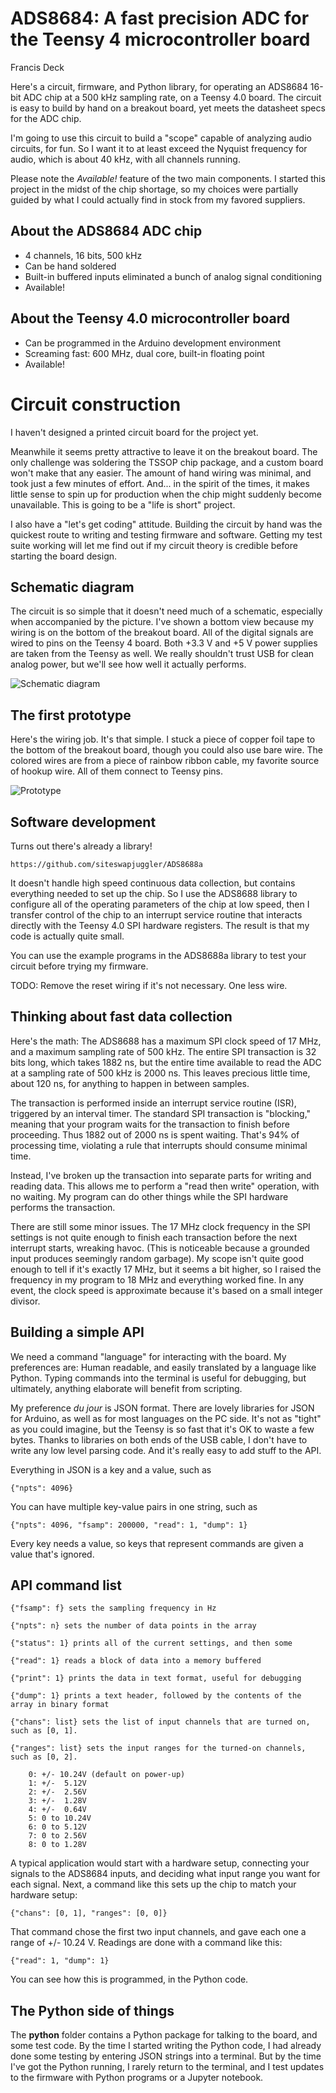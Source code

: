 # ADS8684: A fast precision ADC for the Teensy 4 microcontroller board

Francis Deck

Here's a circuit, firmware, and Python library, for operating an ADS8684 16-bit ADC chip at a 500 kHz sampling rate, on a Teensy 4.0 board. The circuit is easy to build by hand on a breakout board, yet meets the datasheet specs for the ADC chip.

I'm going to use this circuit to build a "scope" capable of analyzing audio circuits, for fun. So I want it to at least exceed the Nyquist frequency for audio, which is about 40 kHz, with all channels running. 

Please note the *Available!* feature of the two main components. I started this project in the midst of the chip shortage, so my choices were partially guided by what I could actually find in stock from my favored suppliers.

## About the ADS8684 ADC chip

* 4 channels, 16 bits, 500 kHz
* Can be hand soldered
* Built-in buffered inputs eliminated a bunch of analog signal conditioning
* Available!

## About the Teensy 4.0 microcontroller board

* Can be programmed in the Arduino development environment
* Screaming fast: 600 MHz, dual core, built-in floating point
* Available!

# Circuit construction

I haven't designed a printed circuit board for the project yet.

Meanwhile it seems pretty attractive to leave it on the breakout board. The only challenge was soldering the TSSOP chip package, and a custom board won't make that any easier. The amount of hand wiring was minimal, and took just a few minutes of effort. And... in the spirit of the times, it makes little sense to spin up for production when the chip might suddenly become unavailable. This is going to be a "life is short" project.

I also have a "let's get coding" attitude. Building the circuit by hand was the quickest route to writing and testing firmware and software. Getting my test suite working will let me find out if my circuit theory is credible before starting the board design.

## Schematic diagram

The circuit is so simple that it doesn't need much of a schematic, especially when accompanied by the picture. I've shown a bottom view because my wiring is on the bottom of the breakout board. All of the digital signals are wired to pins on the Teensy 4 board. Both +3.3 V and +5 V power supplies are taken from the Teensy as well. We really shouldn't trust USB for clean analog power, but we'll see how well it actually performs.

![Schematic diagram](img/schematic.png)

## The first prototype

Here's the wiring job. It's that simple. I stuck a piece of copper foil tape to the bottom of the breakout board, though you could also use bare wire. The colored wires are from a piece of rainbow ribbon cable, my favorite source of hookup wire. All of them connect to Teensy pins.

![Prototype](img/wiring.png)

## Software development

Turns out there's already a library!

	https://github.com/siteswapjuggler/ADS8688a
	
It doesn't handle high speed continuous data collection, but contains everything needed to set up the chip. So I use the ADS8688 library to configure all of the operating parameters of the chip at low speed, then I transfer control of the chip to an interrupt service routine that interacts directly with the Teensy 4.0 SPI hardware registers. The result is that my code is actually quite small.

You can use the example programs in the ADS8688a library to test your circuit before trying my firmware.

TODO: Remove the reset wiring if it's not necessary. One less wire.

## Thinking about fast data collection

Here's the math: The ADS8688 has a maximum SPI clock speed of 17 MHz, and a maximum sampling rate of 500 kHz. The entire SPI transaction is 32 bits long, which takes 1882 ns, but the entire time available to read the ADC at a sampling rate of 500 kHz is 2000 ns. This leaves precious little time, about 120 ns, for anything to happen in between samples.

The transaction is performed inside an interrupt service routine (ISR), triggered by an interval timer. The standard SPI transaction is "blocking," meaning that your program waits for the transaction to finish before proceeding. Thus 1882 out of 2000 ns is spent waiting. That's 94% of processing time, violating a rule that interrupts should consume minimal time.

Instead, I've broken up the transaction into separate parts for writing and reading data. This allows me to perform a "read then write" operation, with no waiting. My program can do other things while the SPI hardware performs the transaction.

There are still some minor issues. The 17 MHz clock frequency in the SPI settings is not quite enough to finish each transaction before the next interrupt starts, wreaking havoc. (This is noticeable because a grounded input produces seemingly random garbage). My scope isn't quite good enough to tell if it's exactly 17 MHz, but it seems a bit higher, so I raised the frequency in my program to 18 MHz and everything worked fine. In any event, the clock speed is approximate because it's based on a small integer divisor.

## Building a simple API

We need a command "language" for interacting with the board. My preferences are: Human readable, and easily translated by a language like Python. Typing commands into the terminal is useful for debugging, but ultimately, anything elaborate will benefit from scripting. 

My preference *du jour* is JSON format. There are lovely libraries for JSON for Arduino, as well as for most languages on the PC side. It's not as "tight" as you could imagine, but the Teensy is so fast that it's OK to waste a few bytes. Thanks to libraries on both ends of the USB cable, I don't have to write any low level parsing code. And it's really easy to add stuff to the API.

Everything in JSON is a key and a value, such as 

	{"npts": 4096}
	
You can have multiple key-value pairs in one string, such as 

	{"npts": 4096, "fsamp": 200000, "read": 1, "dump": 1}
	
Every key needs a value, so keys that represent commands are given a value that's ignored.

## API command list

	{"fsamp": f} sets the sampling frequency in Hz
	
	{"npts": n} sets the number of data points in the array
	
	{"status": 1} prints all of the current settings, and then some
	
	{"read": 1} reads a block of data into a memory buffered
	
	{"print": 1} prints the data in text format, useful for debugging
	
	{"dump": 1} prints a text header, followed by the contents of the array in binary format
	
	{"chans": list} sets the list of input channels that are turned on, such as [0, 1].
	
	{"ranges": list} sets the input ranges for the turned-on channels, such as [0, 2].
	
		0: +/- 10.24V (default on power-up)
		1: +/-  5.12V
		2: +/-  2.56V
		3: +/-  1.28V
		4: +/-  0.64V
		5: 0 to 10.24V
		6: 0 to 5.12V
		7: 0 to 2.56V
		8: 0 to 1.28V
	
A typical application would start with a hardware setup, connecting your signals to the ADS8684 inputs, and deciding what input range you want for each signal. Next, a command like this sets up the chip to match your hardware setup:

	{"chans": [0, 1], "ranges": [0, 0]}
	
That command chose the first two input channels, and gave each one a range of +/- 10.24 V. Readings are done with a command like this:

	{"read": 1, "dump": 1}
	
You can see how this is programmed, in the Python code.

## The Python side of things

The **python** folder contains a Python package for talking to the board, and some test code. By the time I started writing the Python code, I had already done some testing by entering JSON strings into a terminal. But by the time I've got the Python running, I rarely return to the terminal, and I test updates to the firmware with Python programs or a Jupyter notebook.